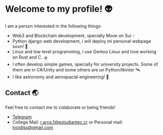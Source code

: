 # Welcome to my profile! 👽
I am a person interested in the following things:
- Web3 and Blockchain development, specially Move on Sui 💧
- Python django web development, i will deploy mi personal webpage soon! 🚀
- Linux and low level programming, i use Gentoo Linux and love working on Rust and C. 🛸
- I often develop simple games, specially for university projects. Some of them are in C#/Unity and some others are un Python/tkinter 🛰️
- I like astronomy and aerospacial engineering! 🌠
## Contact 🌏
Feel free to contact me to colaborate or being friends!
- [Telegram](https://t.me/roarba)
- College Mail: r.arce.1@estudiantec.cr or Personal mail: lvoidiss@gmail.com 
